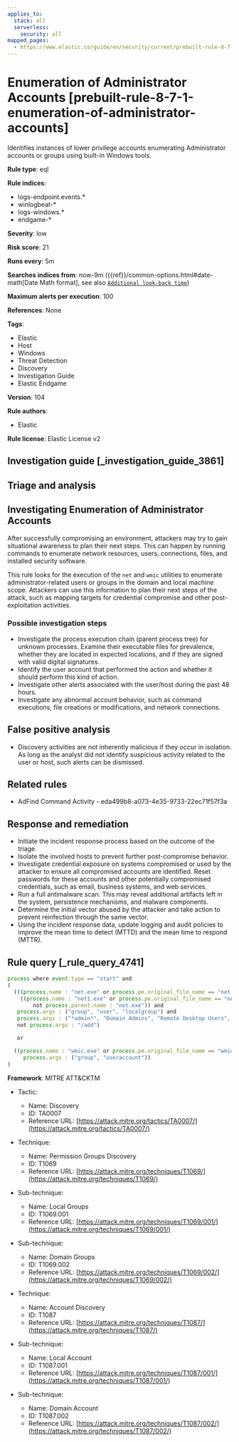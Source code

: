 ```yaml
---
applies_to:
  stack: all
  serverless:
    security: all
mapped_pages:
  - https://www.elastic.co/guide/en/security/current/prebuilt-rule-8-7-1-enumeration-of-administrator-accounts.html
---
```


# Enumeration of Administrator Accounts [prebuilt-rule-8-7-1-enumeration-of-administrator-accounts]

Identifies instances of lower privilege accounts enumerating Administrator accounts or groups using built-in Windows tools.

**Rule type**: eql

**Rule indices**:

* logs-endpoint.events.*
* winlogbeat-*
* logs-windows.*
* endgame-*

**Severity**: low

**Risk score**: 21

**Runs every**: 5m

**Searches indices from**: now-9m ({{ref}}/common-options.html#date-math[Date Math format], see also [`Additional look-back time`](docs-content://solutions/security/detect-and-alert/create-detection-rule.md#rule-schedule))

**Maximum alerts per execution**: 100

**References**: None

**Tags**:

* Elastic
* Host
* Windows
* Threat Detection
* Discovery
* Investigation Guide
* Elastic Endgame

**Version**: 104

**Rule authors**:

* Elastic

**Rule license**: Elastic License v2

## Investigation guide [_investigation_guide_3861]

## Triage and analysis

## Investigating Enumeration of Administrator Accounts

After successfully compromising an environment, attackers may try to gain situational awareness to plan their next steps. This can happen by running commands to enumerate network resources, users, connections, files, and installed security software.

This rule looks for the execution of the `net` and `wmic` utilities to enumerate administrator-related users or groups in the domain and local machine scope. Attackers can use this information to plan their next steps of the attack, such as mapping targets for credential compromise and other post-exploitation activities.

### Possible investigation steps

- Investigate the process execution chain (parent process tree) for unknown processes. Examine their executable files for prevalence, whether they are located in expected locations, and if they are signed with valid digital signatures.
- Identify the user account that performed the action and whether it should perform this kind of action.
- Investigate other alerts associated with the user/host during the past 48 hours.
- Investigate any abnormal account behavior, such as command executions, file creations or modifications, and network connections.

## False positive analysis

- Discovery activities are not inherently malicious if they occur in isolation. As long as the analyst did not identify suspicious activity related to the user or host, such alerts can be dismissed.

## Related rules

- AdFind Command Activity - eda499b8-a073-4e35-9733-22ec71f57f3a

## Response and remediation

- Initiate the incident response process based on the outcome of the triage.
- Isolate the involved hosts to prevent further post-compromise behavior.
- Investigate credential exposure on systems compromised or used by the attacker to ensure all compromised accounts are identified. Reset passwords for these accounts and other potentially compromised credentials, such as email, business systems, and web services.
- Run a full antimalware scan. This may reveal additional artifacts left in the system, persistence mechanisms, and malware components.
- Determine the initial vector abused by the attacker and take action to prevent reinfection through the same vector.
- Using the incident response data, update logging and audit policies to improve the mean time to detect (MTTD) and the mean time to respond (MTTR).

## Rule query [_rule_query_4741]

```js
process where event.type == "start" and
(
  (((process.name : "net.exe" or process.pe.original_file_name == "net.exe") or
    ((process.name : "net1.exe" or process.pe.original_file_name == "net1.exe") and
        not process.parent.name : "net.exe")) and
   process.args : ("group", "user", "localgroup") and
   process.args : ("*admin*", "Domain Admins", "Remote Desktop Users", "Enterprise Admins", "Organization Management") and
   not process.args : "/add")

   or

  ((process.name : "wmic.exe" or process.pe.original_file_name == "wmic.exe") and
     process.args : ("group", "useraccount"))
)
```

**Framework**: MITRE ATT&CKTM

* Tactic:

    * Name: Discovery
    * ID: TA0007
    * Reference URL: [https://attack.mitre.org/tactics/TA0007/](https://attack.mitre.org/tactics/TA0007/)

* Technique:

    * Name: Permission Groups Discovery
    * ID: T1069
    * Reference URL: [https://attack.mitre.org/techniques/T1069/](https://attack.mitre.org/techniques/T1069/)

* Sub-technique:

    * Name: Local Groups
    * ID: T1069.001
    * Reference URL: [https://attack.mitre.org/techniques/T1069/001/](https://attack.mitre.org/techniques/T1069/001/)

* Sub-technique:

    * Name: Domain Groups
    * ID: T1069.002
    * Reference URL: [https://attack.mitre.org/techniques/T1069/002/](https://attack.mitre.org/techniques/T1069/002/)

* Technique:

    * Name: Account Discovery
    * ID: T1087
    * Reference URL: [https://attack.mitre.org/techniques/T1087/](https://attack.mitre.org/techniques/T1087/)

* Sub-technique:

    * Name: Local Account
    * ID: T1087.001
    * Reference URL: [https://attack.mitre.org/techniques/T1087/001/](https://attack.mitre.org/techniques/T1087/001/)

* Sub-technique:

    * Name: Domain Account
    * ID: T1087.002
    * Reference URL: [https://attack.mitre.org/techniques/T1087/002/](https://attack.mitre.org/techniques/T1087/002/)



